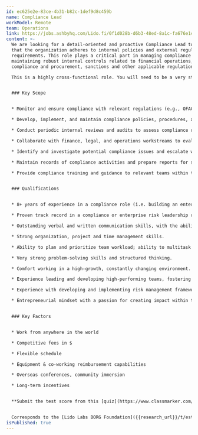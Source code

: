 ```yaml
---
id: ec625e2e-83ce-4b31-b82c-1def9d8c459b
name: Compliance Lead
workModel: Remote
team: Operations
link: https://jobs.ashbyhq.com/Lido.fi/0f1d028b-d6b3-48ed-8a1c-fa676e1ca6c8/application
content: >-
  We are looking for a detail-oriented and proactive Compliance Lead to ensure
  that the organization adheres to internal policies and external regulatory
  requirements. This role plays a critical part in managing compliance risk and
  maintaining robust internal controls related to financial operations,
  compliance and procurement, sanctions and other applicable regulations.\

  This is a highly cross-functional role. You will need to be a very strong problem solver, able to deal with ambiguity and enjoy a fast-paced, dynamic environment.


  ### Key Scope


  * Monitor and ensure compliance with relevant regulations (e.g., OFAC, GDPR, and others as applicable).

  * Develop, implement, and maintain compliance policies, procedures, and controls.

  * Conduct periodic internal reviews and audits to assess compliance risks and effectiveness of controls.

  * Collaborate with finance, legal, and operations workstreams to evaluate new regulations and update practices accordingly.

  * Identify and investigate potential compliance issues and escalate where necessary.

  * Maintain records of compliance activities and prepare reports for senior management.

  * Provide compliance training and guidance to relevant teams within the organization.


  ### Qualifications


  * 8+ years of experience in a compliance role (i.e. building an enterprise risk/finance function within a high-growth tech startup)

  * Proven track record in a compliance or enterprise risk leadership role.

  * Outstanding verbal and written communication skills, with the ability to effectively engage and influence stakeholders at all levels.

  * Strong organization, project and time management skills.

  * Ability to plan and prioritize team workload; ability to multitask and meet deadlines with quality output.

  * Very strong problem-solving skills and structured thinking.

  * Comfort working in a high-growth, constantly changing environment.

  * Experience leading and developing high-performing teams, fostering a culture of collaboration, accountability, and excellence.

  * Experience with developing and implementing risk management frameworks and programs.

  * Entrepreneurial mindset with a passion for creating impact within the Web3 ecosystem.


  ### Key Factors


  * Work from anywhere in the world

  * Competitive fees in $

  * Flexible schedule

  * Equipment & co-working reimbursement capabilities

  * Overseas conferences, community immersion

  * Long-term incentives


  **Submit the test score from this [quiz](https://www.classmarker.com/online-test/start/?quiz=ndn66ad44175b91c) and your application [here](https://jobs.ashbyhq.com/Lido.fi/0f1d028b-d6b3-48ed-8a1c-fa676e1ca6c8/application)**


  Corresponds to the [Lido Labs BORG Foundation]({{research_url}}/t/establishment-of-lido-labs-borg-foundation-as-a-lido-dao-adjacent-foundation/9344).
isPublished: true
---
```

